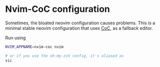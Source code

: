 # Nvim-CoC configuration

Sometimes, the bloated neovim configuration causes problems. This is a minimal stable neovim configuration that uses [CoC](https://github.com/neoclide/coc.nvim), as a fallback editor.

Run using

```bash
NVIM_APPNAME=nvim-coc nvim

# or if you use the oh-my-zsh config, it's aliased as
vic
```
